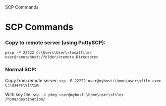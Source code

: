 SCP Commands

# SCP Commands

### Copy to remote server (using PuttySCP):

`pscp -P 22222 C:\Users\User\<localfile> user@remotehost:/folder/<remote_Directory>`

### Normal SCP:

Copy from remote server:
`scp -P 22222 user@myhost:\home\user\<file.exe> C:\Users\Victim`

With key file:
`scp -i pkey user@myhost:\home\user\<file> /home/destination/`